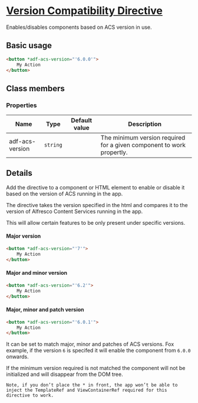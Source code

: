 # [Version Compatibility Directive](../../../lib/core/directives/version-compatibility.directive.ts "Defined in version-compatibility.directive.ts")

Enables/disables components based on ACS version in use.

## Basic usage

```html
<button *adf-acs-version="'6.0.0'">
    My Action
</button>
```

## Class members

### Properties

| Name | Type | Default value | Description |
| ---- | ---- | ------------- | ----------- |
| adf-acs-version | `string` | | The minimum version required for a given component to work propertly. |

## Details

Add the directive to a component or HTML element to enable or disable it based on the version of ACS running in the app.

The directive takes the version specified in the html and compares it to the version of Alfresco Content Services running in the app. 

This will allow certain features to be only present under specific versions. 

#### Major version
```html
<button *adf-acs-version="'7'">
    My Action
</button>
```

#### Major and minor version 
```html
<button *adf-acs-version="'6.2'">
    My Action
</button>
```

#### Major, minor and patch version 
```html
<button *adf-acs-version="'6.0.1'">
    My Action
</button>
```

It can be set to match major, minor and patches of ACS versions. Fox example, if the version `6` is specifed it will enable the component from `6.0.0` onwards. 

If the minimum version required is not matched the component will not be initialized and will disappear from the DOM tree.

```
Note, if you don’t place the * in front, the app won’t be able to inject the TemplateRef and ViewContainerRef required for this directive to work. 
```
